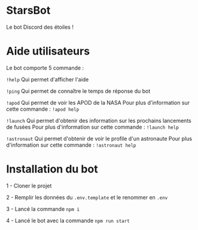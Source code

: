 # StarsBot
Le bot Discord des étoiles !

# Aide utilisateurs
Le bot comporte 5 commande :

`!help` Qui permet d'afficher l'aide

`!ping` Qui permet de connaître le temps de réponse du bot

`!apod` Qui permet de voir les APOD de la NASA
Pour plus d'information sur cette commande : `!apod help`

`!launch` Qui permet d'obtenir des information sur les prochains lancements de fusées
Pour plus d'information sur cette commande : `!launch help`

`!astronaut` Qui permet d'obtenir de voir le profile d'un astronaute
Pour plus d'information sur cette commande : `!astronaut help`

# Installation du bot
1 - Cloner le projet

2 - Remplir les données du `.env.template` et le renommer en `.env`

3 - Lancé la commande `npm i`

4 - Lancé le bot avec la commande `npm run start`

